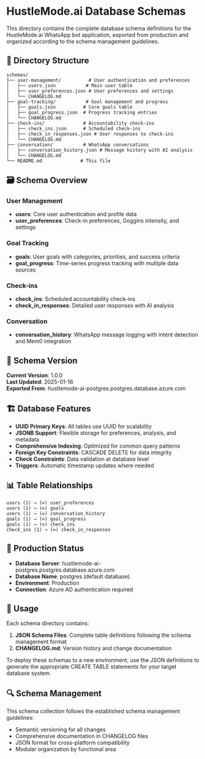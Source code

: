 # HustleMode.ai Database Schemas

This directory contains the complete database schema definitions for the HustleMode.ai WhatsApp bot application, exported from production and organized according to the schema management guidelines.

## 📁 Directory Structure

```
schemas/
├── user-management/          # User authentication and preferences
│   ├── users.json           # Main user table
│   ├── user_preferences.json # User preferences and settings
│   └── CHANGELOG.md
├── goal-tracking/           # Goal management and progress
│   ├── goals.json          # Core goals table
│   ├── goal_progress.json  # Progress tracking entries
│   └── CHANGELOG.md
├── check-ins/              # Accountability check-ins
│   ├── check_ins.json      # Scheduled check-ins
│   ├── check_in_responses.json # User responses to check-ins
│   └── CHANGELOG.md
├── conversation/           # WhatsApp conversations
│   ├── conversation_history.json # Message history with AI analysis
│   └── CHANGELOG.md
└── README.md              # This file
```

## 🗃️ Schema Overview

### User Management
- **users**: Core user authentication and profile data
- **user_preferences**: Check-in preferences, Goggins intensity, and settings

### Goal Tracking  
- **goals**: User goals with categories, priorities, and success criteria
- **goal_progress**: Time-series progress tracking with multiple data sources

### Check-ins
- **check_ins**: Scheduled accountability check-ins
- **check_in_responses**: Detailed user responses with AI analysis

### Conversation
- **conversation_history**: WhatsApp message logging with intent detection and Mem0 integration

## 🔄 Schema Version

**Current Version**: 1.0.0  
**Last Updated**: 2025-01-16  
**Exported From**: hustlemode-ai-postgres.postgres.database.azure.com

## 🏗️ Database Features

- **UUID Primary Keys**: All tables use UUID for scalability
- **JSONB Support**: Flexible storage for preferences, analysis, and metadata
- **Comprehensive Indexing**: Optimized for common query patterns
- **Foreign Key Constraints**: CASCADE DELETE for data integrity
- **Check Constraints**: Data validation at database level
- **Triggers**: Automatic timestamp updates where needed

## 📊 Table Relationships

```
users (1) → (∞) user_preferences
users (1) → (∞) goals
users (1) → (∞) conversation_history
goals (1) → (∞) goal_progress
goals (1) → (∞) check_ins
check_ins (1) → (∞) check_in_responses
```

## 🚀 Production Status

- **Database Server**: hustlemode-ai-postgres.postgres.database.azure.com
- **Database Name**: postgres (default database)
- **Environment**: Production
- **Connection**: Azure AD authentication required

## 📖 Usage

Each schema directory contains:
1. **JSON Schema Files**: Complete table definitions following the schema management format
2. **CHANGELOG.md**: Version history and change documentation

To deploy these schemas to a new environment, use the JSON definitions to generate the appropriate CREATE TABLE statements for your target database system.

## 🔍 Schema Management

This schema collection follows the established schema management guidelines:
- Semantic versioning for all changes
- Comprehensive documentation in CHANGELOG files
- JSON format for cross-platform compatibility
- Modular organization by functional area 